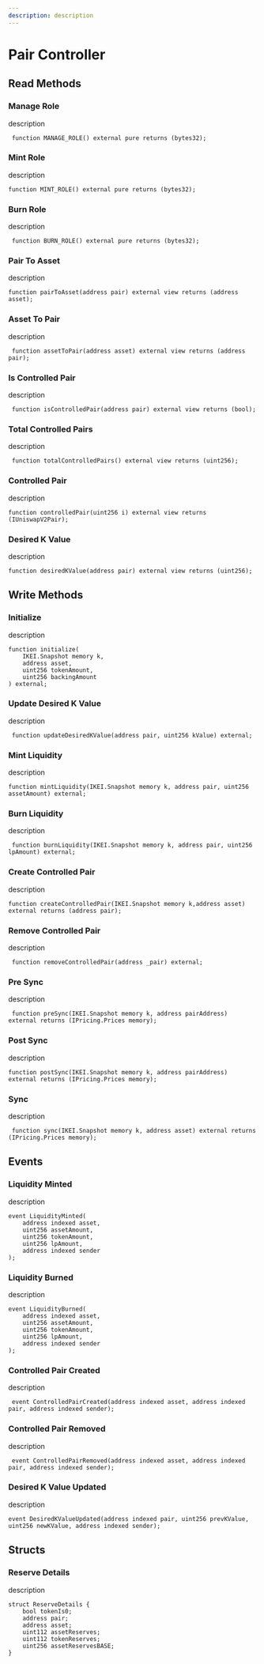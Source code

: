```yaml
---
description: description
---
```


# Pair Controller

## Read Methods

### Manage Role

description

```solidity
 function MANAGE_ROLE() external pure returns (bytes32);
```

### Mint Role&#x20;

description

```solidity
function MINT_ROLE() external pure returns (bytes32);
```

### Burn Role&#x20;

description

```solidity
 function BURN_ROLE() external pure returns (bytes32);
```

### Pair To Asset

description

```solidity
function pairToAsset(address pair) external view returns (address asset);
```

### Asset To Pair

description

```solidity
 function assetToPair(address asset) external view returns (address pair);
```

### Is Controlled Pair

description

```solidity
 function isControlledPair(address pair) external view returns (bool);
```

### Total Controlled Pairs

description

```solidity
 function totalControlledPairs() external view returns (uint256);
```

### Controlled Pair

description&#x20;

```solidity
function controlledPair(uint256 i) external view returns (IUniswapV2Pair);
```

### Desired K Value

description

```solidity
function desiredKValue(address pair) external view returns (uint256);
```

## Write Methods

### Initialize

description

```solidity
function initialize(
    IKEI.Snapshot memory k,
    address asset,
    uint256 tokenAmount,
    uint256 backingAmount
) external;
```

### Update Desired K Value

description

```solidity
 function updateDesiredKValue(address pair, uint256 kValue) external;
```

### Mint Liquidity

description

```solidity
function mintLiquidity(IKEI.Snapshot memory k, address pair, uint256 assetAmount) external;
```

### Burn Liquidity&#x20;

description

```solidity
 function burnLiquidity(IKEI.Snapshot memory k, address pair, uint256 lpAmount) external;
```

### Create Controlled Pair

description

```solidity
function createControlledPair(IKEI.Snapshot memory k,address asset) external returns (address pair);
```

### Remove Controlled Pair

description

```solidity
 function removeControlledPair(address _pair) external;
```

### Pre Sync

description

```solidity
 function preSync(IKEI.Snapshot memory k, address pairAddress) external returns (IPricing.Prices memory);
```

### Post Sync

description

```solidity
function postSync(IKEI.Snapshot memory k, address pairAddress) external returns (IPricing.Prices memory);
```

### Sync

description

```solidity
 function sync(IKEI.Snapshot memory k, address asset) external returns (IPricing.Prices memory);
```

## Events

### Liquidity Minted

description

```solidity
event LiquidityMinted(
    address indexed asset,
    uint256 assetAmount,
    uint256 tokenAmount,
    uint256 lpAmount,
    address indexed sender
);
```

### Liquidity Burned

description

```solidity
event LiquidityBurned(
    address indexed asset,
    uint256 assetAmount,
    uint256 tokenAmount,
    uint256 lpAmount,
    address indexed sender
);
```

### Controlled Pair Created

description

```solidity
 event ControlledPairCreated(address indexed asset, address indexed pair, address indexed sender);
```

### Controlled Pair Removed

description

```solidity
 event ControlledPairRemoved(address indexed asset, address indexed pair, address indexed sender);
```

### Desired K Value Updated

description

```solidity
event DesiredKValueUpdated(address indexed pair, uint256 prevKValue, uint256 newKValue, address indexed sender);
```

## Structs

### Reserve Details

description

```solidity
struct ReserveDetails {
    bool tokenIs0;
    address pair;
    address asset;
    uint112 assetReserves;
    uint112 tokenReserves;
    uint256 assetReservesBASE;
}
```
